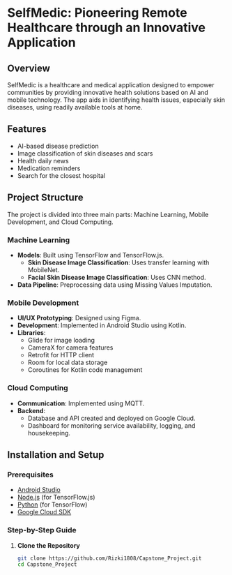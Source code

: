 # SelfMedic: Pioneering Remote Healthcare through an Innovative Application

## Overview
SelfMedic is a healthcare and medical application designed to empower communities by providing innovative health solutions based on AI and mobile technology. The app aids in identifying health issues, especially skin diseases, using readily available tools at home.

## Features
- AI-based disease prediction
- Image classification of skin diseases and scars
- Health daily news
- Medication reminders
- Search for the closest hospital

## Project Structure
The project is divided into three main parts: Machine Learning, Mobile Development, and Cloud Computing.

### Machine Learning
- **Models**: Built using TensorFlow and TensorFlow.js.
  - **Skin Disease Image Classification**: Uses transfer learning with MobileNet.
  - **Facial Skin Disease Image Classification**: Uses CNN method.
- **Data Pipeline**: Preprocessing data using Missing Values Imputation.

### Mobile Development
- **UI/UX Prototyping**: Designed using Figma.
- **Development**: Implemented in Android Studio using Kotlin.
- **Libraries**:
  - Glide for image loading
  - CameraX for camera features
  - Retrofit for HTTP client
  - Room for local data storage
  - Coroutines for Kotlin code management

### Cloud Computing
- **Communication**: Implemented using MQTT.
- **Backend**:
  - Database and API created and deployed on Google Cloud.
  - Dashboard for monitoring service availability, logging, and housekeeping.

## Installation and Setup

### Prerequisites
- [Android Studio](https://developer.android.com/studio)
- [Node.js](https://nodejs.org/) (for TensorFlow.js)
- [Python](https://www.python.org/) (for TensorFlow)
- [Google Cloud SDK](https://cloud.google.com/sdk)

### Step-by-Step Guide

1. **Clone the Repository**
   ```bash
   git clone https://github.com/Rizki1808/Capstone_Project.git
   cd Capstone_Project
